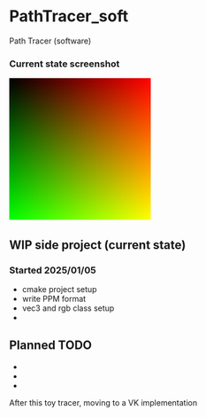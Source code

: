 # PathTracer_soft
Path Tracer (software)

### Current state screenshot
![Screenshot Jan 05, 2025](/_screenshots/image_20250105.jpg)

## WIP side project (current state)
### Started 2025/01/05
* cmake project setup
* write PPM format
* vec3 and rgb class setup
* 

## Planned TODO
* 
* 
* 



After this toy tracer, moving to a VK implementation